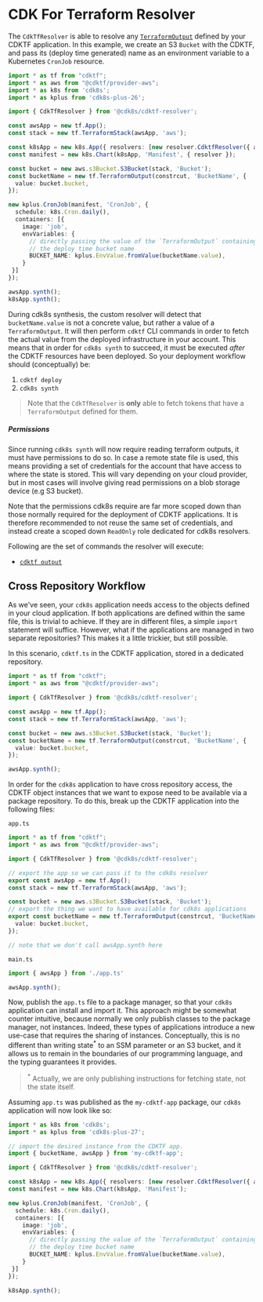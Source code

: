 # CDK For Terraform Resolver

The `CdkTfResolver` is able to resolve any [`TerraformOutput`](https://developer.hashicorp.com/terraform/cdktf/concepts/variables-and-outputs#output-values) 
defined by your CDKTF application. In this example, we create an S3 `Bucket` with the CDKTF, and pass its (deploy time generated) 
name as an environment variable to a Kubernetes `CronJob` resource.

```ts
import * as tf from "cdktf";
import * as aws from "@cdktf/provider-aws";
import * as k8s from 'cdk8s';
import * as kplus from 'cdk8s-plus-26';

import { CdkTfResolver } from '@cdk8s/cdktf-resolver';

const awsApp = new tf.App();
const stack = new tf.TerraformStack(awsApp, 'aws');

const k8sApp = new k8s.App({ resolvers: [new resolver.CdktfResolver({ app: awsApp })] });
const manifest = new k8s.Chart(k8sApp, 'Manifest', { resolver });

const bucket = new aws.s3Bucket.S3Bucket(stack, 'Bucket');
const bucketName = new tf.TerraformOutput(constrcut, 'BucketName', {
  value: bucket.bucket,
});

new kplus.CronJob(manifest, 'CronJob', {
  schedule: k8s.Cron.daily(),
  containers: [{
    image: 'job',
    envVariables: {
      // directly passing the value of the `TerraformOutput` containing 
      // the deploy time bucket name
      BUCKET_NAME: kplus.EnvValue.fromValue(bucketName.value),
    }
 }]
});

awsApp.synth();
k8sApp.synth();
```

During cdk8s synthesis, the custom resolver will detect that `bucketName.value` is not a concrete value, 
but rather a value of a `TerraformOutput`. It will then perform `cdktf` CLI commands in order to fetch the 
actual value from the deployed infrastructure in your account. This means that in order 
for `cdk8s synth` to succeed, it must be executed *after* the CDKTF resources have been deployed.
So your deployment workflow should (conceptually) be:

1. `cdktf deploy`
2. `cdk8s synth`

> Note that the `CdkTfResolver` is **only** able to fetch tokens that have a `TerraformOutput` defined for them.

##### Permissions

Since running `cdk8s synth` will now require reading terraform outputs, it must have permissions to do so.
In case a remote state file is used, this means providing a set of credentials for the account that have access
to where the state is stored. This will vary depending on your cloud provider, but in most cases will involve giving 
read permissions on a blob storage device (e.g S3 bucket).

Note that the permissions cdk8s require are far more scoped down than those normally required for the 
deployment of CDKTF applications. It is therefore recommended to not reuse the same set of credentials, 
and instead create a scoped down `ReadOnly` role dedicated for cdk8s resolvers.

Following are the set of commands the resolver will execute:

- [`cdktf output`](https://developer.hashicorp.com/terraform/cdktf/cli-reference/commands#output)

## Cross Repository Workflow

As we've seen, your `cdk8s` application needs access to the objects defined in your cloud application. If both applications
are defined within the same file, this is trivial to achieve. If they are in different files, a simple `import` statement will suffice.
However, what if the applications are managed in two separate repositories? This makes it a little trickier, but still possible. 

In this scenario, `cdktf.ts` in the CDKTF application, stored in a dedicated repository.

```ts
import * as tf from "cdktf";
import * as aws from "@cdktf/provider-aws";

import { CdkTfResolver } from '@cdk8s/cdktf-resolver';

const awsApp = new tf.App();
const stack = new tf.TerraformStack(awsApp, 'aws');

const bucket = new aws.s3Bucket.S3Bucket(stack, 'Bucket');
const bucketName = new tf.TerraformOutput(constrcut, 'BucketName', {
  value: bucket.bucket,
});

awsApp.synth();
```

In order for the `cdk8s` application to have cross repository access, the CDKTF object instances 
that we want to expose need to be available via a package repository. To do this, break up the 
CDKTF application into the following files:

`app.ts`

```ts
import * as tf from "cdktf";
import * as aws from "@cdktf/provider-aws";

import { CdkTfResolver } from '@cdk8s/cdktf-resolver';

// export the app so we can pass it to the cdk8s resolver
export const awsApp = new tf.App();
const stack = new tf.TerraformStack(awsApp, 'aws');

const bucket = new aws.s3Bucket.S3Bucket(stack, 'Bucket');
// export the thing we want to have available for cdk8s applications
export const bucketName = new tf.TerraformOutput(constrcut, 'BucketName', {
  value: bucket.bucket,
});

// note that we don't call awsApp.synth here
```

`main.ts`

```ts
import { awsApp } from './app.ts'

awsApp.synth();
```

Now, publish the `app.ts` file to a package manager, so that your `cdk8s` application can install and import it. 
This approach might be somewhat counter intuitive, because normally we only publish classes to the package manager, 
not instances. Indeed, these types of applications introduce a new use-case that requires the sharing of instances.
Conceptually, this is no different than writing state<sup>*</sup> to an SSM parameter or an S3 bucket, and it allows us to remain 
in the boundaries of our programming language, and the typing guarantees it provides.

> <sup>*</sup> Actually, we are only publishing instructions for fetching state, not the state itself.

Assuming `app.ts` was published as the `my-cdktf-app` package, our `cdk8s` application will now look like so:

```ts
import * as k8s from 'cdk8s';
import * as kplus from 'cdk8s-plus-27';

// import the desired instance from the CDKTF app.
import { bucketName, awsApp } from 'my-cdktf-app';

import { CdkTfResolver } from '@cdk8s/cdktf-resolver';

const k8sApp = new k8s.App({ resolvers: [new resolver.CdktfResolver({ app: awsApp })] });
const manifest = new k8s.Chart(k8sApp, 'Manifest');

new kplus.CronJob(manifest, 'CronJob', {
  schedule: k8s.Cron.daily(),
  containers: [{
    image: 'job',
    envVariables: {
      // directly passing the value of the `TerraformOutput` containing 
      // the deploy time bucket name
      BUCKET_NAME: kplus.EnvValue.fromValue(bucketName.value),
    }
 }]
});

k8sApp.synth();
```
